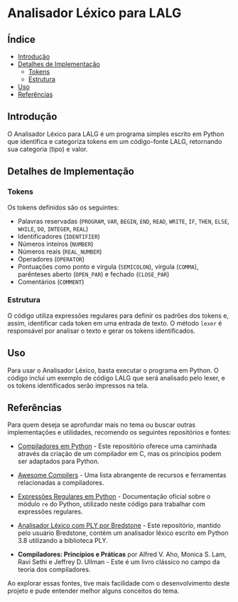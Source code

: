 # Analisador Léxico para LALG

## Índice

- [Introdução](#introdução)
- [Detalhes de Implementação](#detalhes-de-implementação)
  - [Tokens](#tokens)
  - [Estrutura](#estrutura)
- [Uso](#uso)
- [Referências](#referências)

## Introdução

O Analisador Léxico para LALG é um programa simples escrito em Python que identifica e categoriza tokens em um código-fonte LALG, retornando sua categoria (tipo) e valor.

## Detalhes de Implementação

### Tokens

Os tokens definidos são os seguintes:

- Palavras reservadas (`PROGRAM`, `VAR`, `BEGIN`, `END`, `READ`, `WRITE`, `IF`, `THEN`, `ELSE`, `WHILE`, `DO`, `INTEGER`, `REAL`)
- Identificadores (`IDENTIFIER`)
- Números inteiros (`NUMBER`)
- Números reais (`REAL_NUMBER`)
- Operadores (`OPERATOR`)
- Pontuações como ponto e vírgula (`SEMICOLON`), vírgula (`COMMA`), parênteses aberto (`OPEN_PAR`) e fechado (`CLOSE_PAR`)
- Comentários (`COMMENT`)

### Estrutura

O código utiliza expressões regulares para definir os padrões dos tokens e, assim, identificar cada token em uma entrada de texto. O método `lexer` é responsável por analisar o texto e gerar os tokens identificados.

## Uso

Para usar o Analisador Léxico, basta executar o programa em Python. O código inclui um exemplo de código LALG que será analisado pelo lexer, e os tokens identificados serão impressos na tela.

## Referências

Para quem deseja se aprofundar mais no tema ou buscar outras implementações e utilidades, recomendo os seguintes repositórios e fontes:

- [Compiladores em Python](https://github.com/DoctorWkt/acwj) - Este repositório oferece uma caminhada através da criação de um compilador em C, mas os princípios podem ser adaptados para Python.
   
- [Awesome Compilers](https://github.com/aalhour/awesome-compilers) - Uma lista abrangente de recursos e ferramentas relacionadas a compiladores.

- [Expressões Regulares em Python](https://docs.python.org/3/library/re.html) - Documentação oficial sobre o módulo `re` do Python, utilizado neste código para trabalhar com expressões regulares.

- [Analisador Léxico com PLY por Bredstone](https://github.com/Bredstone/Analisador-Lexico-Python) - Este repositório, mantido pelo usuário Bredstone, contém um analisador léxico escrito em Python 3.8 utilizando a biblioteca PLY.

- **Compiladores: Princípios e Práticas** por Alfred V. Aho, Monica S. Lam, Ravi Sethi e Jeffrey D. Ullman - Este é um livro clássico no campo da teoria dos compiladores.

Ao explorar essas fontes, tive mais facilidade com o desenvolvimento deste projeto e pude entender melhor alguns conceitos do tema.
